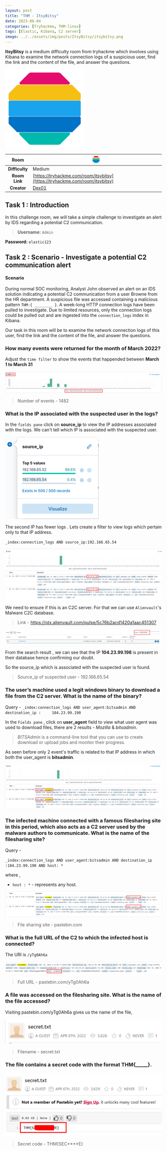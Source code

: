 ```yaml
---
layout: post
title: "THM - ItsyBitsy"
date: 2023-06-04 
categories: [Tryhackme, THM-linux]
tags: [Elastic, Kibana, C2 server]
image: ../../assets/img/posts/ItsyBitsy/itsybitsy.png 
---
```


**ItsyBitsy** is a medium difficulty room from tryhackme which involves using Kibana  to examine the network connection logs of a suspicious user, find the link and the content of the file, and answer the questions.

![1](/assets/img/posts/ItsyBitsy/itsybitsy.png)


|  **Room** 	| <img width="25" height="25" alt="ItsyBitsy" src="/assets/img/posts/ItsyBitsy/itsy.webp">                                          	|
|:--------------:	|----------------------------------------------------	|
| **Difficulty** 	| Medium                                             	|
|  **Room Link** 	| [https://tryhackme.com/room/itsybitsy](https://tryhackme.com/room/itsybitsy)               	|
|   **Creator**  	| [Dex01](https://tryhackme.com/p/Dex01) 	|




## Task 1 : Introduction

In this challenge room, we will take a simple challenge to investigate an alert by IDS regarding a potential C2 communication.

> **Username:** `Admin`
>
 **Password:** `elastic123`


## Task 2 : Scenario - Investigate a potential C2 communication alert

#### Scenario

During normal SOC monitoring, Analyst John observed an alert on an IDS solution indicating a potential C2 communication from a user Browne from the HR department. A suspicious file was accessed containing a malicious pattern `THM:{ ________ }`. A week-long HTTP connection logs have been pulled to investigate. Due to limited resources, only the connection logs could be pulled out and are ingested into the `connection_logs` index in Kibana.  

Our task in this room will be to examine the network connection logs of this user, find the link and the content of the file, and answer the questions.


### How many events were returned for the month of March 2022?

Adjust the `time filter` to show the events that happended between **March 1 to March 31**

![header](/assets/img/posts/ItsyBitsy/1.png)

> Number of events - 1482

### What is the IP associated with the suspected user in the logs?

In the `fields pane` click on **source_ip** to view the IP addresses associated with the logs. We can't tell which IP is associated with the suspected user.

![header](/assets/img/posts/ItsyBitsy/2.png)

The second IP has fewer logs . Lets create a filter to view logs which pertain only to that IP address.

`_index:connection_logs AND source_ip:192.166.65.54`

![header](/assets/img/posts/ItsyBitsy/3.png)

We need to ensure if this is an C2C server. For that we can use `Alienvault`'s  Malware C2C database.

> Link - https://otx.alienvault.com/pulse/5c76b2acd1420a1aac451307

![header](/assets/img/posts/ItsyBitsy/4.png)

From the search result , we can see that the IP **104.23.99.198** is present in  their database hence confirming our doubt.

So the source_ip which is associated with the suspected user is found.

> Source_ip of suspected user - 192.166.65.54

### The user’s machine used a legit windows binary to download a file from the C2 server. What is the name of the binary?

Query - `_index:connection_logs AND user_agent:bitsadmin AND destination_ip :     104.23.99.190`

In the `Fields pane` , click on **user_agent** field to view what user agent was used to download files, there are 2 results - *Mozilla* & *bitsadmin*.

> _BITSAdmin_ is a command-line tool that you can use to create download or upload jobs and monitor their progress.


As seen before only 2 event's traffic is related to that IP address in which both the user_agent is **bitsadmin**.

![header](/assets/img/posts/ItsyBitsy/5.png)


### The infected machine connected with a famous filesharing site in this period, which also acts as a C2 server used by the malware authors to communicate. What is the name of the filesharing site?

Query - 

`_index:connection_logs AND user_agent:bitsadmin AND destination_ip :104.23.99.190 AND host: * `

where , 

- `host : *`  - represents any host.

![header](/assets/img/posts/ItsyBitsy/6.png)

> File sharing site - pastebin.com

### What is the full URL of the C2 to which the infected host is connected?

The URI is  `/yTg0Ah6a`

![header](/assets/img/posts/ItsyBitsy/7.png)


> Full URL - pastebin.com/yTg0Ah6a 


### A file was accessed on the filesharing site. What is the name of the file accessed?

Visiting  pastebin.com/yTg0Ah6a gives us the name of the file,

![header](/assets/img/posts/ItsyBitsy/8.png)

> Filename - secret.txt

### The file contains a secret code with the format THM{_____}.

![header](/assets/img/posts/ItsyBitsy/9.png)

> Secret code - THM{SEC****E}
